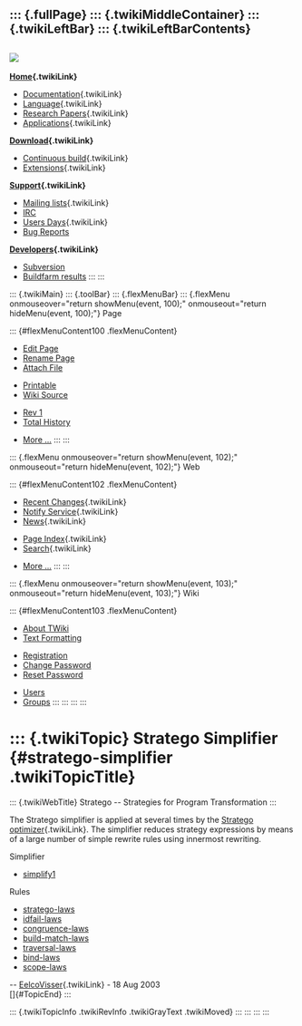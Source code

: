 ::: {.fullPage}
::: {.twikiMiddleContainer}
::: {.twikiLeftBar}
::: {.twikiLeftBarContents}
  ----------------------------------------------------------------------------------
  [![](../pub/Stratego/StrategoLogo/StrategoLogoTextlessWhite-100px.png)](WebHome)
  ----------------------------------------------------------------------------------

**[Home](WebHome){.twikiLink}**

-   [Documentation](StrategoDocumentation){.twikiLink}
-   [Language](StrategoLanguage){.twikiLink}
-   [Research Papers](StrategoPublications){.twikiLink}
-   [Applications](StrategoApplication){.twikiLink}

**[Download](StrategoDownload){.twikiLink}**

-   [Continuous build](ContinuousBuild){.twikiLink}
-   [Extensions](AdditionalPackageDownload){.twikiLink}

**[Support](StrategoSupport){.twikiLink}**

-   [Mailing lists](MailingList){.twikiLink}
-   [IRC](irc://irc.freenode.net/#stratego)
-   [Users Days](StrategoUsersDay){.twikiLink}
-   [Bug Reports](http://yellowgrass.org/project/StrategoXT)

**[Developers](StrategoDev){.twikiLink}**

-   [Subversion](https://svn.strategoxt.org/repos/StrategoXT/strategoxt/trunk)
-   [Buildfarm
    results](http://hydra.nixos.org/jobset/strategoxt/strategoxt-release/all)
:::
:::

::: {.twikiMain}
::: {.toolBar}
::: {.flexMenuBar}
::: {.flexMenu onmouseover="return showMenu(event, 100);" onmouseout="return hideMenu(event, 100);"}
Page

::: {#flexMenuContent100 .flexMenuContent}
-   [Edit
    Page](http://www.program-transformation.org/edit/Stratego/StrategoSimplifier?t=1536825682)
-   [Rename
    Page](http://www.program-transformation.org/rename/Stratego/StrategoSimplifier)
-   [Attach
    File](http://www.program-transformation.org/attach/Stratego/StrategoSimplifier)

<!-- -->

-   [Printable](http://www.program-transformation.org/view/Stratego/StrategoSimplifier?skin=print.pattern)
-   [Wiki
    Source](http://www.program-transformation.org/view/Stratego/StrategoSimplifier?skin=text&raw=on&contenttype=text/plain)

<!-- -->

-   [Rev
    1](http://www.program-transformation.org/view/Stratego/StrategoSimplifier?rev=1.1)
-   [Total
    History](http://www.program-transformation.org/rdiff/Stratego/StrategoSimplifier)

<!-- -->

-   [More
    \...](http://www.program-transformation.org/oops/Stratego/StrategoSimplifier?template=oopsmore&param1=1.1&param2=1.1)
:::
:::

::: {.flexMenu onmouseover="return showMenu(event, 102);" onmouseout="return hideMenu(event, 102);"}
Web

::: {#flexMenuContent102 .flexMenuContent}
-   [Recent Changes](WebChanges){.twikiLink}
-   [Notify Service](WebNotify){.twikiLink}
-   [News](WebNews){.twikiLink}

<!-- -->

-   [Page Index](WebIndex){.twikiLink}
-   [Search](WebSearch){.twikiLink}

<!-- -->

-   [More
    \...](http://www.program-transformation.org/oops/Stratego/StrategoSimplifier?template=oopsmore&param1=1.1&param2=1.1)
:::
:::

::: {.flexMenu onmouseover="return showMenu(event, 103);" onmouseout="return hideMenu(event, 103);"}
Wiki

::: {#flexMenuContent103 .flexMenuContent}
-   [About
    TWiki](http://www.program-transformation.org/view/TWiki/WebHome)
-   [Text
    Formatting](http://www.program-transformation.org/view/TWiki/TextFormattingRules)

<!-- -->

-   [Registration](http://www.program-transformation.org/view/TWiki/TWikiRegistration)
-   [Change
    Password](http://www.program-transformation.org/view/TWiki/ChangePassword)
-   [Reset
    Password](http://www.program-transformation.org/view/TWiki/ResetPassword)

<!-- -->

-   [Users](http://www.program-transformation.org/view/Main/TWikiUsers)
-   [Groups](http://www.program-transformation.org/view/Main/TWikiGroups)
:::
:::
:::
:::

::: {.twikiTopic}
Stratego Simplifier {#stratego-simplifier .twikiTopicTitle}
===================

::: {.twikiWebTitle}
Stratego \-- Strategies for Program Transformation
:::

The Stratego simplifier is applied at several times by the [Stratego
optimizer](StrategoOptimizer){.twikiLink}. The simplifier reduces
strategy expressions by means of a large number of simple rewrite rules
using innermost rewriting.

Simplifier

-   [simplify1](https://svn.strategoxt.org/repos/StrategoXT/trunk/StrategoXT/sc/spec/opt/simplify1.str)

Rules

-   [stratego-laws](https://svn.strategoxt.org/repos/StrategoXT/trunk/StrategoXT/sc/spec/opt/stratego-laws.str)
-   [idfail-laws](https://svn.strategoxt.org/repos/StrategoXT/trunk/StrategoXT/sc/spec/opt/idfail-laws.str)
-   [congruence-laws](https://svn.strategoxt.org/repos/StrategoXT/trunk/StrategoXT/sc/spec/opt/congruence-laws.str)
-   [build-match-laws](https://svn.strategoxt.org/repos/StrategoXT/trunk/StrategoXT/sc/spec/opt/build-match-laws.str)
-   [traversal-laws](https://svn.strategoxt.org/repos/StrategoXT/trunk/StrategoXT/sc/spec/opt/traversal-laws.str)
-   [bind-laws](https://svn.strategoxt.org/repos/StrategoXT/trunk/StrategoXT/sc/spec/opt/bind-laws.str)
-   [scope-laws](https://svn.strategoxt.org/repos/StrategoXT/trunk/StrategoXT/sc/spec/opt/scope-laws.str)

\-- [EelcoVisser](../Main/EelcoVisser){.twikiLink} - 18 Aug 2003\
[]{#TopicEnd}
:::

::: {.twikiTopicInfo .twikiRevInfo .twikiGrayText .twikiMoved}
:::
:::
:::
:::
